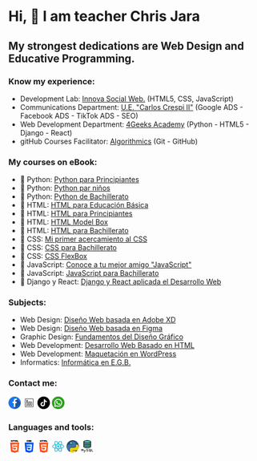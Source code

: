 # Hi, 👋  I am teacher Chris Jara

## My strongest dedications are Web Design and Educative Programming.

### Know my experience:

- Development Lab:  [Innova Social Web.]() (HTML5, CSS, JavaScript)
- Communications Department:  [U.E. &#34;Carlos Crespi II&#34;]() (Google ADS - Facebook ADS - TikTok ADS - SEO)
- Web Development Department: [4Geeks Academy]() (Python - HTML5 - Django - React)
- gitHub Courses Facilitator: [Algorithmics]() (Git - GitHub)

### My courses on eBook:

- 📙 Python: [Python para Principiantes]()
- 📙 Python: [Python par niños]()
- 📙 Python: [Python de Bachillerato]()
- 📘 HTML: [HTML para Educación Básica]()
- 📘 HTML: [HTML para Principiantes]()
- 📘 HTML: [HTML Model Box]()
- 📘 HTML: [HTML para Bachillerato]()
- 📗 CSS: [Mi primer acercamiento al CSS]()
- 📗 CSS: [CSS para Bachillerato]()
- 📗 CSS: [CSS FlexBox]()
- 📕 JavaScript: [Conoce a tu mejor amigo &#34;JavaScript&#34;]()
- 📕 JavaScript: [JavaScript para Bachillerato]()
- 📔 Django y React: [Django y React aplicada el Desarrollo Web]()

### Subjects:

- Web Design: [Diseño Web basada en Adobe XD]()
- Web Design: [Diseño Web basada en Figma]()
- Graphic Design: [Fundamentos del Diseño Gráfico]()
- Web Development: [Desarrollo Web Basado en HTML]()
- Web Development: [Maquetación en WordPress]()
- Informatics: [Informática en E.G.B.]()

### Contact me:

[![facebook_ProfeChrisJara](image/Facebook_ProfeChrisJara.png)](https://www.facebook.com/profechrisjara) [![LinkedIn_ProfeChrisJara](image/LinkedIn_ProfeChrisJara.png)](https://www.linkedin.com/in/profechrisjara) [![TikTok_ProfeChrisJara](image/TikTok_ProfeChrisJara.png)](https://www.tiktok.com/@profechrisjara) [![whatsapp_ProfeChrisJara](image/Whastapp_ProfeChrisJara.png)](https://api.whatsapp.com/send/?phone=%2B593998111994&text&type=phone_number&app_absent=0)

### Languages and tools:

[![html_profechrisjara](image/HTML_ProfeChrisJara.png)]()  [![css_profechrisjara](image/CSS_ProfeChrisJara.png)]()  [![javascript_Profechrisjara](image/HTML_ProfeChrisJara.png)]()  [![reactja_ProfeChrisJara](image/React_ProfeChrisJara.png)]()  [![python_ProfeChrisJara](image/Python_ProfeChrisJara.png)]()  [![sql_ProfeChrisJara](image/MySQL_ProfeChrisJara.png)]()
